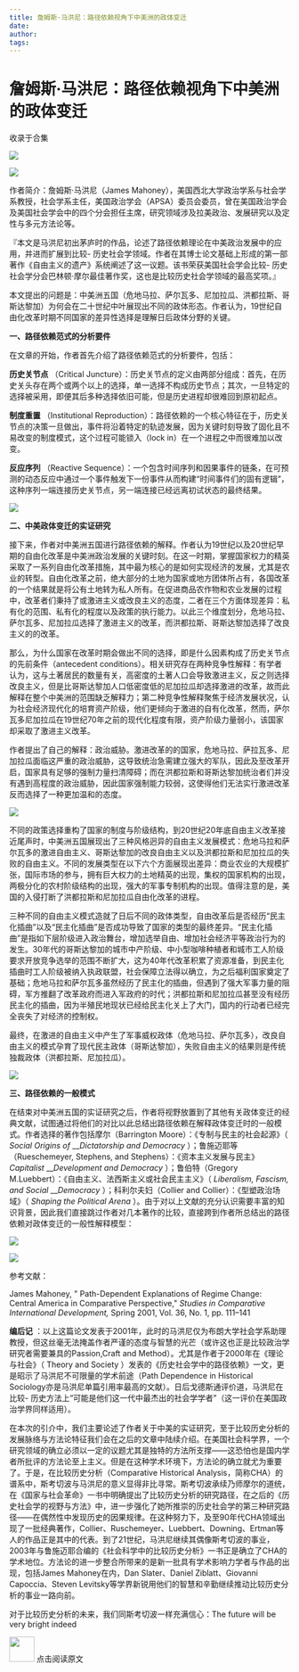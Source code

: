 ```yaml
---
title: 詹姆斯·马洪尼：路径依赖视角下中美洲的政体变迁
date: 
author: 
tags: 
---
```

# 詹姆斯·马洪尼：路径依赖视角下中美洲的政体变迁


收录于合集

![](/images/683/2.gif)

  

  

![](/images/683/3.png)

作者简介：詹姆斯·马洪尼（James
Mahoney），美国西北大学政治学系与社会学系教授，社会学系主任，美国政治学会（APSA）委员会委员，曾在美国政治学会及美国社会学会中的四个分会担任主席，研究领域涉及拉美政治、发展研究以及定性与多元方法论等。

  

『本文是马洪尼初出茅庐时的作品，论述了路径依赖理论在中美政治发展中的应用，并进而扩展到比较-
历史社会学领域。作者在其博士论文基础上形成的第一部著作《自由主义的遗产》系统阐述了这一议题。该书荣获美国社会学会比较-
历史社会学分会巴林顿·摩尔最佳著作奖，这也是比较历史社会学领域的最高奖项。』  

  

本文提出的问题是：中美洲五国（危地马拉、萨尔瓦多、尼加拉瓜、洪都拉斯、哥斯达黎加）为何会在二十世纪中叶展现出不同的政体形态。作者认为，19世纪自由化改革时期不同国家的差异性选择是理解日后政体分野的关键。

 **一、路径依赖范式的分析要件**

在文章的开始，作者首先介绍了路径依赖范式的分析要件，包括：

 **历史关节点** （Critical
Juncture）：历史关节点的定义由两部分组成：首先，在历史关头存在两个或两个以上的选择，单一选择不构成历史节点；其次，一旦特定的选择被采用，即便其后多种选择依旧可能，但是历史进程却很难回到原初起点。

 **制度重置** （Institutional
Reproduction）：路径依赖的一个核心特征在于，历史关节点的决策一旦做出，事件将沿着特定的轨迹发展，因为关键时刻导致了固化且不易改变的制度模式，这个过程可能锁入（lock
in）在一个进程之中而很难加以改变。

 **反应序列** （Reactive
Sequence）：一个包含时间序列和因果事件的链条，在可预测的动态反应中通过一个事件触发下一份事件从而构建“时间事件们的固有逻辑”，这种序列一端连接历史关节点，另一端连接已经远离初试状态的最终结果。

![](/images/683/4.jpeg)

  

 **二、中美政体变迁的实证研究**

接下来，作者对中美洲五国进行路径依赖的解释。作者认为19世纪以及20世纪早期的自由化改革是中美洲政治发展的关键时刻。在这一时期，掌握国家权力的精英采取了一系列自由化改革措施，其中最为核心的是如何实现经济的发展，尤其是农业的转型。自由化改革之前，绝大部分的土地为国家或地方团体所占有，各国改革的一个结果就是将公有土地转为私人所有。在促进商品农作物和农业发展的过程中，改革者们秉持了或激进主义或改良主义的态度，二者在三个方面体现差异：私有化的范围、私有化的程度以及政策的执行能力。以此三个维度划分，危地马拉、萨尔瓦多、尼加拉瓜选择了激进主义的改革，而洪都拉斯、哥斯达黎加选择了改良主义的的改革。

那么，为什么国家在改革时期会做出不同的选择，即是什么因素构成了历史关节点的先前条件（antecedent
conditions）。相关研究存在两种竞争性解释：有学者认为，这与土著居民的数量有关，高密度的土著人口会导致激进主义，反之则选择改良主义，但是比哥斯达黎加人口低密度低的尼加拉瓜却选择激进的改革，故而此解释在整个中美洲的范围缺乏解释力；第二种竞争性解释聚焦于经济发展状况，认为社会经济现代化的培育资产阶级，他们更倾向于激进的自有化改革，然而，萨尔瓦多尼加拉瓜在19世纪70年之前的现代化程度有限，资产阶级力量弱小，该国家却采取了激进主义改革。

作者提出了自己的解释：政治威胁。激进改革的的国家，危地马拉、萨拉瓦多、尼加拉瓜面临这严重的政治威胁，这导致统治急需建立强大的军队，因此及至改革开启，国家具有足够的强制力量扫清障碍；而在洪都拉斯和哥斯达黎加统治者们并没有遇到高程度的政治威胁，因此国家强制能力较弱，这使得他们无法实行激进改革反而选择了一种更加温和的态度。

![](/images/683/5.jpeg)

  

不同的政策选择重构了国家的制度与阶级结构，到20世纪20年底自由主义改革接近尾声时，中美洲五国展现出了三种风格迥异的自由主义发展模式：危地马拉和萨尔瓦多的激进自由主义、哥斯达黎加的改良自由主义以及洪都拉斯和尼加拉瓜的失败的自由主义。不同的发展类型在以下六个方面展现出差异：商业农业的大规模扩张，国际市场的参与，拥有巨大权力的土地精英的出现，集权的国家机构的出现，两极分化的农村阶级结构的出现，强大的军事专制机构的出现。值得注意的是，美国的入侵打断了洪都拉斯和尼加拉瓜自由化改革的进程。

三种不同的自由主义模式造就了日后不同的政体类型，自由改革后是否经历“民主化插曲”以及“民主化插曲”是否成功导致了国家的类型的最终差异。“民主化插曲”是指如下层阶级进入政治舞台，增加选举自由、增加社会经济平等政治行为的发生。30年代的哥斯达黎加的城市中产阶级、中小型咖啡种植者和城市工人阶级要求开放竞争选举的范围不断扩大，这为40年代改革积累了资源准备，到民主化插曲时工人阶级被纳入执政联盟，社会保障立法得以确立，为之后福利国家奠定了基础；危地马拉和萨尔瓦多虽然经历了民主化的插曲，但遇到了强大军事力量的阻碍，军方推翻了改革政府而进入军政府的时代；洪都拉斯和尼加拉瓜甚至没有经历民主化的插曲，因为半殖民地现状已经给民主化关上了大门，国内的行动者已经完全丧失了对经济的控制权。

最终，在激进的自由主义中产生了军事威权政体（危地马拉、萨尔瓦多），改良自由主义的模式孕育了现代民主政体（哥斯达黎加），失败自由主义的结果则是传统独裁政体（洪都拉斯、尼加拉瓜）。

![](/images/683/6.jpeg)

  

 **三、路径依赖的一般模式**

在结束对中美洲五国的实证研究之后，作者将视野放置到了其他有关政体变迁的经典文献，试图通过将他们的对比以此总结出路径依赖在解释政体变迁时的一般模式。作者选择的著作包括摩尔（Barrington
Moore）：《专制与民主的社会起源》（ _Social Origins of_ ___Dictatorship and Democracy_
）；鲁施迈耶等（Rueschemeyer, Stephens, and Stephens）：《资本主义发展与民主》 _Capitalist_
___Development and Democracy_ ）；鲁伯特（Gregory M.Luebbert）：《自由主义、法西斯主义或社会民主主义》（
_Liberalism, Fascism, and Social_ ___Democracy_ ）；科利尔夫妇（Collier and
Collier）：《型塑政治场域》（ _Shaping the Political Arena_
）。由于对以上文献的充分认识需要丰富的知识背景，因此我们直接跳过作者对几本著作的比较，直接跨到作者所总结出的路径依赖对政体变迁的一般性解释模型：

  

![](/images/683/7.png)

  

![](/images/683/8.gif)

参考文献：

James Mahoney, " Path-Dependent Explanations of Regime Change: Central America
in Comparative Perspective," _Studies in Comparative International
Development,_ Spring 2001, Vol. 36, No. 1, pp. 111–141

  

 **编后记**
：以上这篇论文发表于2001年，此时的马洪尼仅为布朗大学社会学系助理教授，但这丝毫无法掩盖作者严谨的态度与智慧的光芒（或许这也正是比较政治学研究者需要兼具的Passion,Craft
and Method）。尤其是作者于2000年在《理论与社会》（ Theory and Society
）发表的《历史社会学中的路径依赖》一文，更是昭示了马洪尼不可限量的学术前途（Path Dependence in Historical
Sociology亦是马洪尼单篇引用率最高的文献）。日后戈德斯通评价道，马洪尼在比较-
历史方法上“可能是他们这一代中最杰出的社会学学者”（这一评价在美国政治学界同样适用）。

在本次的引介中，我们主要论述了作者关于中美的实证研究，至于比较历史分析的发展脉络与方法论特征我们会在之后的文章中陆续介绍。在美国社会科学界，一个研究领域的确立必须以一定的议题尤其是独特的方法所支撑——这恐怕也是国内学者所批评的方法论至上主义。但是在这种学术环境下，方法论的确立就尤为重要了。于是，在比较历史分析（Comparative
Historical
Analysis，简称CHA）的谱系中，斯考切波与马洪尼的意义显得非比寻常。斯考切波承续乃师摩尔的道统，在《国家与社会革命》一书中明确提出了比较历史分析的研究路径，在之后的《历史社会学的视野与方法》中，进一步强化了她所推崇的历史社会学的第三种研究路径——在偶然性中发现历史的因果规律。在这种努力下，及至90年代CHA领域出现了一批经典著作，Collier、Ruschemeyer、Luebbert、Downing、Ertman等人的作品正是其中的代表。到了21世纪，马洪尼继续其偶像斯考切波的事业，2003年与鲁施迈耶合编的《社会科学中的比较历史分析》一书正是确立了CHA的学术地位。方法论的进一步整合所带来的是新一批具有学术影响力学者与作品的出现，包括James
Mahoney在内，Dan Slater、Daniel Ziblatt、Giovanni Capoccia、Steven
Levitsky等学界新锐用他们的智慧和辛勤继续推动比较历史分析的事业一路向前。

  

对于比较历史分析的未来，我们同斯考切波一样充满信心：The future will be very bright indeed

  

<img src='/images/683/9.gif' width='45px' height='' /> 点击阅读原文  

